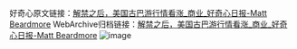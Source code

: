 好奇心原文链接：[解禁之后，美国古巴游行情看涨_商业_好奇心日报-Matt Beardmore](https://www.qdaily.com/articles/4574.html)
WebArchive归档链接：[解禁之后，美国古巴游行情看涨_商业_好奇心日报-Matt Beardmore](http://web.archive.org/web/20190623161521/https://www.qdaily.com/articles/4574.html)
![image](http://ww3.sinaimg.cn/large/007d5XDply1g3wia3ifnyj30u03uw1kx)